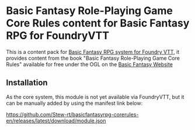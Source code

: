 # Basic Fantasy Role-Playing Game Core Rules content for Basic Fantasy RPG for FoundryVTT

This is a content pack for [Basic Fantasy RPG system for Foundry VTT](https://www.github.com/orffen/basicfantasyrpg), it provides content from the book "Basic Fantasy Role-Playing Game Core Rules" available for free under the OGL on the [Basic Fantasy Website](https://www.basicfantasy.org/)

## Installation
As the core system, this module is not yet available via FoundryVTT, but it can be manually added by using the manifest link below:

https://github.com/Stew-rt/basicfantasyrpg-corerules-en/releases/latest/download/module.json
